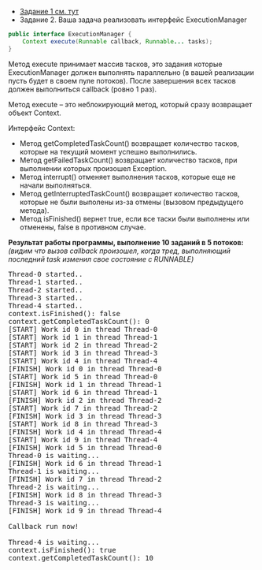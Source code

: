 * [Задание 1 см. тут](https://github.com/averveiko/javaSchool/tree/master/lesson13/JMM)
* Задание 2.
Ваша задача реализовать интерфейс ExecutionManager
```Java
public interface ExecutionManager {
    Context execute(Runnable callback, Runnable... tasks);
}
```
Метод execute принимает массив тасков, это задания которые ExecutionManager должен выполнять параллельно (в вашей реализации пусть будет в своем пуле потоков). После завершения всех тасков должен выполниться callback (ровно 1 раз). 

Метод execute – это неблокирующий метод, который сразу возвращает объект Context. 

Интерфейс Context:
* Метод getCompletedTaskCount() возвращает количество тасков, которые на текущий момент успешно выполнились.
* Метод getFailedTaskCount() возвращает количество тасков, при выполнении которых произошел Exception.
* Метод interrupt() отменяет выполнения тасков, которые еще не начали выполняться.
* Метод getInterruptedTaskCount() возвращает количество тасков, которые не были выполены из-за отмены (вызовом предыдущего метода).
* Метод isFinished() вернет true, если все таски были выполнены или отменены, false в противном случае.  

**Результат работы программы, выполнение 10 заданий в 5 потоков:**
_(видим что вызов callback произошел, когда тред, выполняющий последний task изменил свое состояние с RUNNABLE)_
<pre>
Thread-0 started..
Thread-1 started..
Thread-2 started..
Thread-3 started..
Thread-4 started..
context.isFinished(): false
context.getCompletedTaskCount(): 0
[START] Work id 0 in thread Thread-0
[START] Work id 1 in thread Thread-1
[START] Work id 2 in thread Thread-2
[START] Work id 3 in thread Thread-3
[START] Work id 4 in thread Thread-4
[FINISH] Work id 0 in thread Thread-0
[START] Work id 5 in thread Thread-0
[FINISH] Work id 1 in thread Thread-1
[START] Work id 6 in thread Thread-1
[FINISH] Work id 2 in thread Thread-2
[START] Work id 7 in thread Thread-2
[FINISH] Work id 3 in thread Thread-3
[START] Work id 8 in thread Thread-3
[FINISH] Work id 4 in thread Thread-4
[START] Work id 9 in thread Thread-4
[FINISH] Work id 5 in thread Thread-0
Thread-0 is waiting...
[FINISH] Work id 6 in thread Thread-1
Thread-1 is waiting...
[FINISH] Work id 7 in thread Thread-2
Thread-2 is waiting...
[FINISH] Work id 8 in thread Thread-3
Thread-3 is waiting...
[FINISH] Work id 9 in thread Thread-4

Callback run now!

Thread-4 is waiting...
context.isFinished(): true
context.getCompletedTaskCount(): 10
</pre>